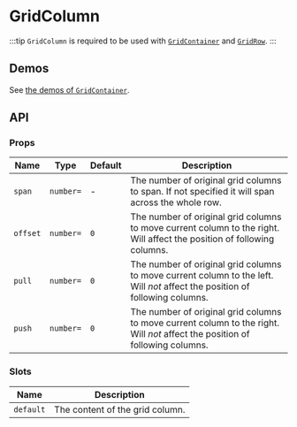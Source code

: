 # GridColumn

:::tip
`GridColumn` is required to be used with [`GridContainer`](./grid-container) and [`GridRow`](./grid-row).
:::

## Demos

See [the demos of `GridContainer`](./grid-container#demos).

## API

### Props

| Name | Type | Default | Description |
| -- | -- | -- | -- |
| `span` | `number=` | - | The number of original grid columns to span. If not specified it will span across the whole row. |
| `offset` | `number=` | `0` | The number of original grid columns to move current column to the right. Will affect the position of following columns. |
| `pull` | `number=` | `0` | The number of original grid columns to move current column to the left. Will *not* affect the position of following columns. |
| `push` | `number=` | `0` | The number of original grid columns to move current column to the right. Will *not* affect the position of following columns. |

### Slots

| Name | Description |
| -- | -- |
| `default` | The content of the grid column. |
